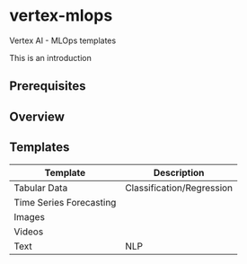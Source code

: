 # vertex-mlops
Vertex AI - MLOps templates

This is an introduction


## Prerequisites


## Overview


## Templates

|Template|Description|
|--------|-----------|
|Tabular Data| Classification/Regression|
|Time Series Forecasting| |
|Images| |
|Videos| |
|Text|NLP|
